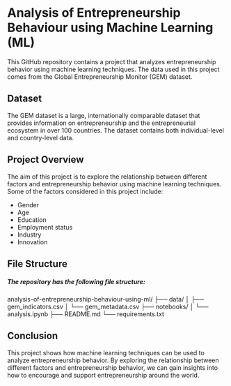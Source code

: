 # Analysis of Entrepreneurship Behaviour using Machine Learning (ML)

This GitHub repository contains a project that analyzes entrepreneurship behavior using machine learning techniques. The data used in this project comes from the Global Entrepreneurship Monitor (GEM) dataset.

## Dataset

The GEM dataset is a large, internationally comparable dataset that provides information on entrepreneurship and the entrepreneurial ecosystem in over 100 countries. The dataset contains both individual-level and country-level data.

## Project Overview

The aim of this project is to explore the relationship between different factors and entrepreneurship behavior using machine learning techniques. Some of the factors considered in this project include:

- Gender
- Age
- Education
- Employment status
- Industry
- Innovation

## File Structure

##### The repository has the following file structure:

analysis-of-entrepreneurship-behaviour-using-ml/
├── data/
│   ├── gem_indicators.csv
│   └── gem_metadata.csv
├── notebooks/
│   └── analysis.ipynb
├── README.md
└── requirements.txt


## Conclusion

This project shows how machine learning techniques can be used to analyze entrepreneurship behavior. By exploring the relationship between different factors and entrepreneurship behavior, we can gain insights into how to encourage and support entrepreneurship around the world.
